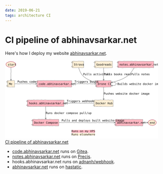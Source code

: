 ```yaml
---
date: 2019-06-21
tags: architecture CI
---
```


# CI pipeline of abhinavsarkar.net

Here's how I deploy my website [abhinavsarkar.net].

![CI pipeline of abhinavsarkar.net][image]
[CI pipeline of abhinavsarkar.net][image]

- [code.abhinavsarkar.net] runs on [Gitea].
- [notes.abhinavsarkar.net] runs on [Precis].
- hooks.abhinavsarkar.net runs on [adnanh/webhook].
- [abhinavsarkar.net] runs on [hastatic].

[abhinavsarkar.net]: https://abhinavsarkar.net
[image]: /files/site-pipeline/site.svg
[code.abhinavsarkar.net]: https://code.abhinavsarkar.net
[notes.abhinavsarkar.net]: https://notes.abhinavsarkar.net
[Gitea]: https://gitea.io/
[Precis]: https://abhin4v.github.io/precis/
[adnanh/webhook]: https://github.com/adnanh/webhook
[hastatic]: https://github.com/abhin4v/hastatic/